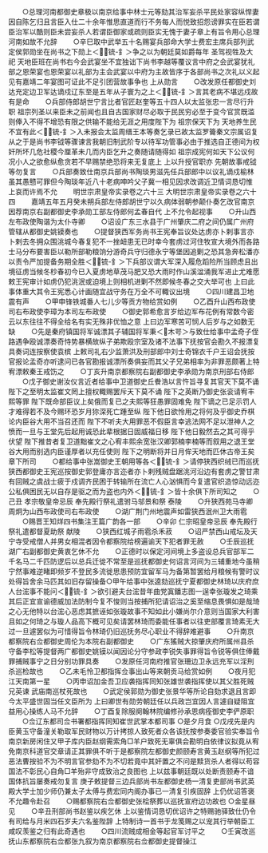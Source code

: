 <!-- { "loadSidebar": true } -->
　　○总理河南都御史章极以南京给事中林士元等劾其治军妄杀平民处家容纵悍妻因自陈乞归且言臣入仕二十余年惟思直道而行不务每人而悦致招怨谤罪实在臣若谓臣治军以酷则臣未尝妄杀人若谓臣御家或疏则臣实无愧于妻子章上有旨令用心总理河南如故不允辞
　　○辛巳取中武举五十名赐宴兵部命大学士费宏主席兵部列武定侯郭勋坐在尚书之下勋上＜锍-釒＞争之以为朝廷莫如爵每年  圣驾视牲及大祀  天地臣班在尚书右今会武宴坐不宜独诎下尚书李越等覆议言中府之会武宴犹礼部之恩荣宴也恩荣宴以礼部为主会武宴以中府为主故皆序于各部尚书之次礼以义起见有嘉靖二年宴图可证此不足引团营故事争也  上从勋言
　　○改发原任都御史刘达充定边卫军达谪戍辽东至是五年从子寰为之上＜锍-釒＞言其老病不堪远戍故有是命
　　○兵部侍郎胡世宁言比者官匠赵奎等五十四人以太监张忠一言尽行升职  祖宗列圣以来臣未之前闻也且自古国家财尽必取于民民穷必至于变今官赏既滥则俸入不得不增恐有限之供输不能给无涯之用度陛下为  祖宗保天下为  天地养生民不宜有此＜锍-釒＞入未报会太监周缙王本等奏乞录已故太监罗籥秦文宗属诏复从之于是尚书李钺等骤谏言我朝旧制武阶专以待军功管事必由于推选自正德间为权奸所坏几危社稷今厘革未几而内臣乞升之奏随请随得如  祖宗成宪何如天下公议何况小人之欲愈纵愈贪若不早赐禁绝恐将来无复底上  上以升授官职亦  先朝故事戒钺等勿复言
　　○兵部奏致仕南京兵部尚书陶琰男滋先任兵部郎中以议礼谪戍榆林虽其愚戆可罪但今陶琰年近八十老病呻吟父子冀一相见因求改调近卫情词恳切惟  上哀而许焉不允
　　明世宗肃皇帝实录卷之六十三
大明世宗肃皇帝实录卷之六十四
　　嘉靖五年五月癸未朔兵部左侍郎胡世宁以久病体弱朝参颠仆奏乞改官南京因荐南京右副都御史李承勋工部左侍郎何孟春自代  上不允令起视事
　　○升山西左布政使陶谐为太仆寺卿
　　○诏设广东三水县于广州肇庆二府之间仍属广州府管辖从都御史姚镆奏也
　　○提督狭西军务尚书王宪奉旨议处达虏亦卜剌事言亦卜剌去冬拥众围洮城今春复犯不一挫衄患无已时幸今套虏过河住牧宣大境外而各路士马分布要害臣以勒所部勒粮饷分游奇兵守归德永宁等堡因追剿之恐其急奔松潘亦以责令严加提备务期全胜＜锍-釒＞下兵部议谓大军深入履危蹈险所当顾虑且出境征虏当候冬杪春初今已入夏虏地草茂马肥又恐大雨时作山溪湓涌我军进止尤难愿敕王宪审计如虏仍犯洮泯或迫境上则相机进剿不然即候冬春之交大举可也  上曰此事体重大其令王宪悉心计画随宜战守务在万全不可輙议出境
　　○四川建昌卫地震有声
　　○甲申锋铁城番人七儿少等贡方物给赏如例
　　○乙酉升山西布政使司右布政使李璋为本司左布政使
　　○御史郭希愈言岁给边军布花例有常数今密云以东往往不得全给名有实无殊非优恤之意  上曰边军寒苦可悯人后岁与之如数无缺
　　○先是秦府镇国将军诚漂其子辅国将军秉＜木咢＞与致仕给事中孟奇子侄路遇争殴诚漂奏奇恃势暴横故纵子弟欺殴宗室及诸不法事下抚按官会勘久不报漂复具奏词连按察使袁槟  上敕司礼右少监萧洪及刑部郎中刘士奇锦衣千户王诏会抚按官报论孟奇亦听逮问已各官勘报诚漂所奏俱妄而其父子兄弟相率为非罪恶颇著上特宥漂敕秦王戒饬之
　　○丁亥升南京都察院右副都御史李承勋为南京刑部右侍郎
　　○戊子御史谢汝仪言近者给事中卫道御史丘餋浩以言忤旨寻复其官天下莫不诵  陛下之至明太监崔文罔上擅权輙赐罢斥天下莫不诵  陛下之英断乃御史张衮请宥丰熙等罪  陛下既命部臣议上矣俄而复已之夫熙等狂愚罪固难免  陛下谪之已足示罚人才难得若不及今赐环恐岁月狝深死亡踵至纵  陛下他日欲怜用之将何及乎御史乔棋论内臣谷大用不当召还而  陛下不听夫大用罪恶不假臣言幸逃法网不足以泄神人之愤而一旦与王堂先后起用诚恐此辈根据日固威福日移  陛下他日毅然去之其可得乎伏望  陛下推昔者复卫道黜崔文之心宥丰熙余宽张汉卿郭楠李楠等而叙用之退王堂谷大用而别选内臣谨厚者以充任使则  陛下之明断将并日月侔天地而匹休古帝王矣章下所司
　　○都给事中张嵩御史王朝用等各＜锍-釒＞请停狭西织绒已而巡抚狭西都御史王宪巡按御史郭登庸亦言迩者亦卜剌残贼盘踞洮河沿边有套虏之警甘肃有回贼之虞战士疲于戍调齐民困于转输所在流亡人心汹惧而今复遣官织造惊动远迩公私俱困民无以自存是驱之而为盗也内外＜锍-釒＞皆十余俱下所司知之
　　○己丑  孝宗敬皇帝忌辰  奉先殿行祭礼遣驸马邬景和祭  泰陵
　　○升狭西苑马寺卿周炯为山西布政使司右布政使
　　○湖广荆门州地震声如雷狭西泯州卫大雨雹
　　○赐晋王知烊四书集注王篇广韵各一部
　　○辛卯  仁宗昭皇帝忌辰  奉先殿行祭礼遣都督夏助祭  献陵
　　○狭西红城子雨雹杀禾菽
　　○诏严禁西山戒坛及天宁寺受戒僧人并男女相混者因令都察院给榜遍谕天下犯者罪无赦
　　○壬辰巡抚湖广右副都御史黄衷乞休不允
　　○正德时以保定河间境上多盗设总兵官部军二千名马二千匹防逻后以总兵迁徙不常至是巡抚都御史何诏言河间为三辅重地今虽稍宁然事难逆睹即频岁不登民多流徙思患预防宜留军马为备第暂罢给月粮候有警时议处得旨舍余马匹其如旧存留操备○甲午给事中张逵劾巡抚宁夏都御史林琦以庆府庶人台浤事不能问＜锍-釒＞欲引避夫台浤昔年曲党寘鐇志图一逞幸张璇发之琦乘其后正宜宣谕德威加法防制今复不悛则当按捕所犯请诏治之奚至缩息畏惧如是哉琦之心无他特以台浤心恶虑其摭诬如张璇故事不知如此小嫌尚尔介意则当国家大利害且如之何琦之与璇人品高下概可见矣请罢林琦而委能任事者以往吏部覆言琦素无大过一旦遽罢似为可惜得旨令林琦仍旧巡抚务尽心职业不得辞难避事
　　○升南京都察院右佥都御史周伦为本院右副都御史
　　○广东猺贼大掠肇庆府所属州县杀守备李松等提督两广都御史姚镆以闻因论分守参政李锐失事罪得旨令锐等俱住俸戴罪捕贼事宁之日分别功罪具奏
　　○发原任河南府推官张珊边卫永远充军以淫刑杀巡检故也
　　○乙未毛怜卫都指挥佥事出山等来朝贡马给赏如例
　　○夜月犯江天南第一星
　　○丙申诏加金吾卫应袭指挥同知张雄世袭指挥使以其父胜死贼兄英谏  武庙南巡杖死故也
　　○武定侯郭勋为御史张景华等所论自劾求退且言即今太平盛世固当任文臣所为  上曰卿世有勋劳朝廷任以兵政岂宜因人言遽自疑阻宜益用心操练人马不允辞
　　○丁酉复除服阕翰林院编修孙承恩病痊御史李俨原职
　　○佥辽东都司佥书署都指挥同知崔世武掌本都司事
○是夕月食
○戊戌先是内臣黄玉守备潼关勒取军民财物以万计拷掠人致死者众各该抚按参奏委官验实奉旨令南京新房闲住又甲子库内臣赵纲需索角□羊户致死无辜俱会勘明白依律议拟竟从宥免南京科道官交章请正其罪俱不听于是都察院左都御史颜颐寿言黄玉赵纲等所犯过恶法曹按验不为不明言官参劾不为不切若竟中其奸置之不问是黩货杀人者得以苟容国法不彰民心自角□羊殆非守成致治之良图也  上以兹事朝廷既以处断责颐寿不谙国体抗旨屡奏戒勿复言  庚子敕提督三边兵部尚书左都御史杨一清复吏部尚书武英殿大学士加少师仍兼太子太傅与费宏同内阁办事已一清复引疾固辞  上仍优诏答褒不允趣令赴召
　　○赐都察院右佥都御史张桧祭葬以巡抚宣府边功故也
○金星昼见
　　○辛丑刑部尚书赵鉴以疾乞休  上以鉴情词恳切优诏许之特赐驰驿致仕仍令有司给与月米四石岁夫六名鉴陛辞  上特制诗一首书于龙笺赐之以宠其行举朝臣工咸叹羡鉴之归有此奇遇也
　　○四川流贼成相金等起官军讨平之
　　○壬寅改巡抚山东都察院右佥都张九叙为南京都察院右佥都御史提督操江
